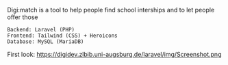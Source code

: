 Digi:match is a tool to help people find school interships and to let people offer those

    Backend: Laravel (PHP)
    Frontend: Tailwind (CSS) + Heroicons
    Database: MySQL (MariaDB)

First look: https://digidev.zlbib.uni-augsburg.de/laravel/img/Screenshot.png
